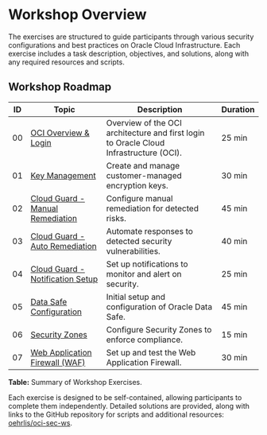 <!-- markdownlint-disable MD013 -->
<!-- markdownlint-disable MD051 -->
<!-- markdownlint-configure-file { "MD013": { "tables": false } } -->
# Workshop Overview

The exercises are structured to guide participants through various security
configurations and best practices on Oracle Cloud Infrastructure. Each exercise
includes a task description, objectives, and solutions, along with any required
resources and scripts.

## Workshop Roadmap

| ID | Topic                                                                                                  | Description                                                                            | Duration |
|----|--------------------------------------------------------------------------------------------------------|----------------------------------------------------------------------------------------|----------|
| 00 | [OCI Overview & Login](#introduction-to-the-lab-environment)                                           | Overview of the OCI architecture and first login to Oracle Cloud Infrastructure (OCI). | 25 min   |
| 01 | [Key Management](#key-management)                                                                      | Create and manage customer-managed encryption keys.                                    | 30 min   |
| 02 | [Cloud Guard - Manual Remediation](#cloud-guard---detector-and-responder-recipes---manual-remediation) | Configure manual remediation for detected risks.                                       | 45 min   |
| 03 | [Cloud Guard - Auto Remediation](#cloud-guard---detector-and-responder-recipes---auto-remediation)     | Automate responses to detected security vulnerabilities.                               | 40 min   |
| 04 | [Cloud Guard - Notification Setup](#cloud-guard---detector-and-responder-recipes---notification)       | Set up notifications to monitor and alert on security.                                 | 25 min   |
| 05 | [Data Safe Configuration](#data-safe)                                                                  | Initial setup and configuration of Oracle Data Safe.                                   | 45 min   |
| 06 | [Security Zones](#security-zones)                                                                      | Configure Security Zones to enforce compliance.                                        | 15 min   |
| 07 | [Web Application Firewall (WAF)](#web-application-firewall-waf)                                        | Set up and test the Web Application Firewall.                                          | 30 min   |

**Table:** Summary of Workshop Exercises.

Each exercise is designed to be self-contained, allowing participants to complete them independently. Detailed solutions are provided, along with links to the GitHub repository for scripts and additional resources: [oehrlis/oci-sec-ws](https://github.com/oehrlis/oci-sec-ws).
